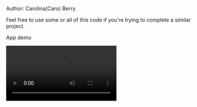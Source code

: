 Author: Carolina(Caro) Berry

Feel free to use some or all of this code if you're trying to complete a similar project.

App demo

![Concert This](video.mp4)
